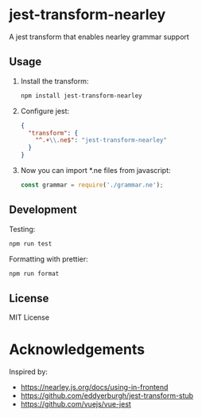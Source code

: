 # jest-transform-nearley

A jest transform that enables nearley grammar support

## Usage

1. Install the transform:

   ```bash
   npm install jest-transform-nearley
   ```

2. Configure jest:

   ```json
   {
     "transform": {
       "^.+\\.ne$": "jest-transform-nearley"
     }
   }
   ```

3. Now you can import \*.ne files from javascript:
   ```js
   const grammar = require('./grammar.ne');
   ```

## Development

Testing:

```bash
npm run test
```

Formatting with prettier:

```bash
npm run format
```

## License

MIT License

# Acknowledgements

Inspired by:

- https://nearley.js.org/docs/using-in-frontend
- https://github.com/eddyerburgh/jest-transform-stub
- https://github.com/vuejs/vue-jest
